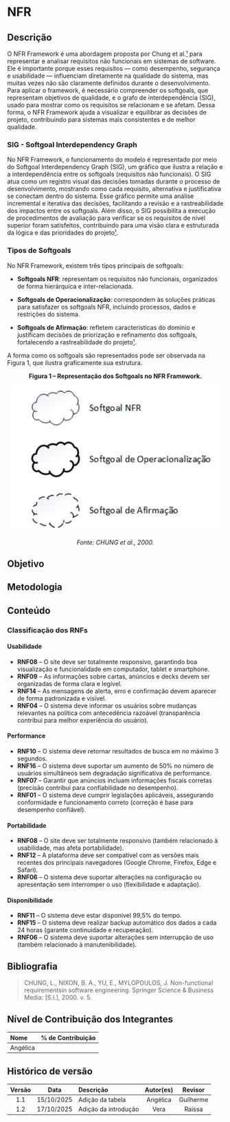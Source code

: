 # NFR

## Descrição
O NFR Framework é uma abordagem proposta por Chung et al.[¹]() para representar e analisar requisitos não funcionais em sistemas de software. Ele é importante porque esses requisitos — como desempenho, segurança e usabilidade — influenciam diretamente na qualidade do sistema, mas muitas vezes não são claramente definidos durante o desenvolvimento. Para aplicar o framework, é necessário compreender os softgoals, que representam objetivos de qualidade, e o grafo de interdependência (SIG), usado para mostrar como os requisitos se relacionam e se afetam. Dessa forma, o NFR Framework ajuda a visualizar e equilibrar as decisões de projeto, contribuindo para sistemas mais consistentes e de melhor qualidade.

###  SIG - Softgoal Interdependency Graph

No NFR Framework, o funcionamento do modelo é representado por meio do Softgoal Interdependency Graph (SIG), um gráfico que ilustra a relação e a interdependência entre os softgoals (requisitos não funcionais). O SIG atua como um registro visual das decisões tomadas durante o processo de desenvolvimento, mostrando como cada requisito, alternativa e justificativa se conectam dentro do sistema. Esse gráfico permite uma análise incremental e iterativa das decisões, facilitando a revisão e a rastreabilidade dos impactos entre os softgoals. Além disso, o SIG possibilita a execução de procedimentos de avaliação para verificar se os requisitos de nível superior foram satisfeitos, contribuindo para uma visão clara e estruturada da lógica e das prioridades do projeto[¹]().

### Tipos de Softgoals

No NFR Framework, existem três tipos principais de softgoals:

- **Softgoals NFR**: representam os requisitos não funcionais, organizados de forma hierárquica e inter-relacionada.

- **Softgoals de Operacionalização**: correspondem às soluções práticas para satisfazer os softgoals NFR, incluindo processos, dados e restrições do sistema.

- **Softgoals de Afirmação**: refletem características do domínio e justificam decisões de priorização e refinamento dos softgoals, fortalecendo a rastreabilidade do projeto[¹]().

A forma como os softgoals são representados pode ser observada na Figura 1, que ilustra graficamente sua estrutura.

<p align="center"><strong>Figura 1 – Representação dos Softgoals no NFR Framework.</strong></p>

![Tipos de Softgoals](../../00_assets/images/nfr_framework/softgoal_nfr.png)

<p align="center"><em>Fonte: CHUNG et al., 2000.</em></p>




## Objetivo
## Metodologia

## Conteúdo

### Classificação dos RNFs

#### **Usabilidade**

- **RNF08** – O site deve ser totalmente responsivo, garantindo boa visualização e funcionalidade em computador, tablet e smartphone.
- **RNF09** – As informações sobre cartas, anúncios e decks devem ser organizadas de forma clara e legível.
- **RNF14** – As mensagens de alerta, erro e confirmação devem aparecer de forma padronizada e visível.
- **RNF04** – O sistema deve informar os usuários sobre mudanças relevantes na política com antecedência razoável (transparência contribui para melhor experiência do usuário).

#### **Performance**

- **RNF10** – O sistema deve retornar resultados de busca em no máximo 3 segundos.
- **RNF16** – O sistema deve suportar um aumento de 50% no número de usuários simultâneos sem degradação significativa de performance.
- **RNF07** – Garantir que anúncios incluam informações fiscais corretas (precisão contribui para confiabilidade no desempenho).
- **RNF01** – O sistema deve cumprir legislações aplicáveis, assegurando conformidade e funcionamento correto (correção é base para desempenho confiável).

#### **Portabilidade**

- **RNF08** – O site deve ser totalmente responsivo (também relacionado à usabilidade, mas afeta portabilidade).
- **RNF12** – A plataforma deve ser compatível com as versões mais recentes dos principais navegadores (Google Chrome, Firefox, Edge e Safari).
- **RNF06** – O sistema deve suportar alterações na configuração ou apresentação sem interromper o uso (flexibilidade e adaptação).

#### **Disponibilidade**

- **RNF11** – O sistema deve estar disponível 99,5% do tempo.
- **RNF15** – O sistema deve realizar backup automático dos dados a cada 24 horas (garante continuidade e recuperação).
- **RNF06** – O sistema deve suportar alterações sem interrupção de uso (também relacionado à manutenibilidade).

## Bibliografia

> CHUNG, L., NIXON, B. A., YU, E., MYLOPOULOS, J. Non-functional requirementsin software engineering. Springer Science & Business Media: [S.l.], 2000. v. 5.

## Nível de Contribuição dos Integrantes

| Nome     | % de Contribuição |
| :------- | :---------------: |
| Angélica |                   |

## Histórico de versão

| Versão |    Data     | Descrição            | Autor(es) |  Revisor  |
|:------:|:-----------:|:---------------------|:---------:|:---------:|
|  1.1   | 15/10/2025  | Adição da tabela     | Angélica  | Guilherme |
|  1.2   | 17/10/2025  | Adição da introdução |   Vera    |  Raissa   |
